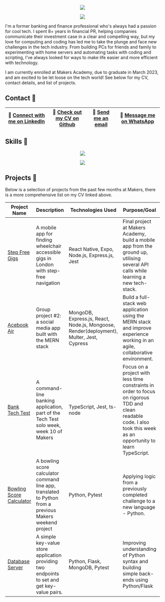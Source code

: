 <p align="center">
 <img src="https://user-images.githubusercontent.com/4661986/226200050-8b992437-07b5-48b3-a22f-ae7262c52e62.svg" />
</p>
<p align="center">
<img src="https://readme-typing-svg.demolab.com?font=Fira+Code&pause=1000&center=true&width=435&lines=Full-Stack+Software+Engineer;Career+Changer;Makers+Graduate" />
</p>

I'm a former banking and finance professional who's always had a passion for cool tech. I spent 8+ years in financial PR, helping companies communicate their investment case in a clear and compelling way, but my love for computing and coding has led me to take the plunge and face new challenges in the tech industry. From building PCs for friends and family to experimenting with home servers and automating tasks with coding and scripting, I've always looked for ways to make life easier and more efficient with technology. 

I am currently enrolled at Makers Academy, due to graduate in March 2023, and am excited to be let loose on the tech world! See below for my CV, contact details, and list of projects. 

## Contact 📇
 | 📎 [Connect with me on LinkedIn](https://www.linkedin.com/in/josephburgessmba/) | 📄 [Check out my CV on Github](https://github.com/josephburgess/cv) | 📧 [Send me an email](mailto:josephburgess@gmail.com) | 📱 [Message me on WhatsApp](https://wa.me/447769325254?text=Hi%20Joe!,%20I%20saw%20your%20Github%20) |
|--------------|-------------|-------------------|-------------|
## Skills 🤹
<p align="center">
    <img src="https://skillicons.dev/icons?i=js,ts,mongodb,express,react,nodejs,python,flask,docker,jest,postgres,postman,ruby,rails,html,css&perline=8" />
</p>

<p align="center">
 <a href = https://github.com/josephburgess/cv>
    <img src="https://user-images.githubusercontent.com/4661986/220958138-f8fdb184-1ef2-4370-bd0f-d7f2a251d3f4.png"/>
 </a>
</p>

## Projects 📝

Below is a selection of projects from the past few months at Makers, there is a more comprehensive list on my CV linked above.

| Project Name | Description | Technologies Used | Purpose/Goal | Project Duration |
|--------------|-------------|-------------------|--------------|-----------------|
| [Step Free Gigs](https://github.com/josephburgess/StepFreeGigs/) | A mobile app for finding wheelchair accessible gigs in London with step-free navigation | React Native, Expo, Node.js, Express.js, Jest | Final project at Makers Academy, build a mobile app from the ground up, utilising several API calls while learning a new tech-stack. | 8 days |
| [Acebook Air](https://github.com/josephburgess/acebook-mern) | Group project #2: a social media app built with the MERN stack | MongoDB, Express.js, React, Node.js, Mongoose, Render(deployment), Multer, Jest, Cypress | Build a full-stack web application using the MERN stack and improve experience working in an agile, collaborative environment. | 2 weeks |
| [Bank Tech Test](https://github.com/josephburgess/bank-tech-test) | A command-line banking application, part of the Tech Test solo week, week 10 of Makers | TypeScript, Jest, ts-node | Focus on a project with less time constraints in order to focus on rigorous TDD and clean readable code. I also took this week as an opportunity to learn TypeScript. | 2 days |
| [Bowling Score Calculator](https://github.com/josephburgess/bowling-scorecard-python) | A bowling score calculator command line app, translated to Python from a previous Makers weekend project | Python, Pytest | Applying logic from a previously completed challenge to a new language - Python. | 1 day |
|[Database Server](https://github.com/josephburgess/database-server-python) | A simple key-value store application providing two endpoints to set and get key-value pairs. | Python, Flask, MongoDB, Pytest | Improving understanding of Python syntax and building simple back-ends using Python/Flask | 1 day |
